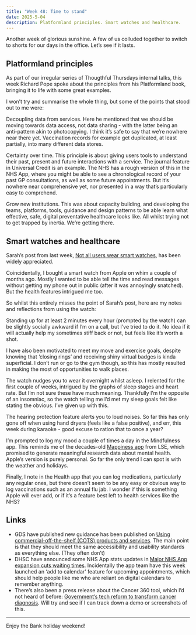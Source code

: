 ```yaml
---
title: "Week 48: Time to stand"
date: 2025-5-04
description: Platformland principles. Smart watches and healthcare.
---
```


Another week of glorious sunshine. A few of us colluded together to switch to shorts for our days in the office. Let’s see if it lasts.

## Platformland principles

As part of our irregular series of Thougthful Thursdays internal talks, this week Richard Pope spoke about the principles from his Platformland book, bringing it to life with some great examples.

I won’t try and summarise the whole thing, but some of the points that stood out to me were:

Decoupling data from services. Here he mentioned that we should be moving towards data access, not data sharing - with the latter being an anti-pattern akin to photocopying. I think it’s safe to say that we’re nowhere near there yet. Vaccination records for example get duplicated, at least partially, into many different data stores.

Certainty over time. This principle is about giving users tools to understand their past, present and future interactions with a service. The journal feature in Universal Credit is an example. The NHS has a rough version of this in the NHS App, where you might be able to see a chronological record of your past GP consultations, as well as some future appointments. But it’s nowhere near comprehensive yet, nor presented in a way that’s particularly easy to comprehend.

Grow new institutions. This was about capacity building, and developing the teams, platforms, tools, guidance and design patterns to be able learn what effective, safe, digital
preventative healthcare looks like. All whilst trying not to get  trapped by inertia. We’re getting there.

## Smart watches and healthcare

Sarah’s post from last week, [Not all users wear smart watches](https://medium.com/@sarah-fisher/not-all-users-wear-smart-watches-on-digital-design-and-health-inequalities-f4357765dd2a), has been widely appreciated.

Coincidentally, I bought a smart watch from Apple on whim a couple of months ago. Mostly I wanted to be able tell the time and read messages without getting my phone out in public (after it was annoyingly snatched). But the health features intrigued me too.

So whilst this entirely misses the point of Sarah’s post, here are my notes and reflections from using the watch:

Standing up for at least 2 minutes every hour (prompted by the watch) can be slightly socially awkward if I’m on a call, but I’ve tried to do it. No idea if it will actually help my sometimes stiff back or not, but feels like it’s worth a shot.

I have also been motivated to meet my move and exercise goals, despite knowing that ‘closing rings’ and receiving shiny virtual badges is kinda superficial. I don’t run or go to the gym though, so this has mostly resulted in making the most of opportunities to walk places.

The watch nudges you to wear it overnight whilst asleep. I relented for the first couple of weeks, intrigued by the graphs of sleep stages and heart rate. But I’m not sure these have much meaning. Thankfully I’m the opposite of an insomniac, so the watch telling me I’d met my sleep goals felt like stating the obvious. I’ve given up with this.

The hearing protection feature alerts you to loud noises. So far this has only gone off when using hand dryers (feels like a false positive), and err, this week during karaoke - good excuse to ration that to once a year?

I’m prompted to log my mood a couple of times a day in the Mindfulness app. This reminds me of the decades-old [Mappiness app](http://www.mappiness.org.uk) from LSE, which promised to generate meaningful research data about mental health. Apple’s version is purely personal. So far the only trend I can spot is with the weather and holidays.

Finally, I note in the Health app that you can log medications, particularly any regular ones, but there doesn’t seem to be any easy or obvious way to log vaccinations such as an annual flu jab. I wonder if this is something Apple will ever add, or if it’s a feature best left to health services like the NHS?

## Links

* GDS have published new guidance has been published on [Using commercial-off-the-shelf (COTS) products and services](https://www.gov.uk/service-manual/technology/commercial-off-the-shelf-products-and-services). The main point is that they should meet the same accessibility and usability standards as everything else. (They often don’t)
* DHSC have announced some NHS App stats updates in [Major NHS App expansion cuts waiting times](https://www.gov.uk/government/news/major-nhs-app-expansion-cuts-waiting-times). Incidentally the app team have this week launched an ‘add to calendar’ feature for upcoming appointments, which should help people like me who are reliant on digital calendars to remember anything.
* There’s also been a press release about the Cancer 360 tool, which I’d not heard of before: [Government’s tech reform to transform cancer diagnosis](https://www.gov.uk/government/news/governments-tech-reform-to-transform-cancer-diagnosis). Will try and see if I can track down a demo or screenshots of this.

---

Enjoy the Bank holiday weekend!
